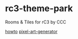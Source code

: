 # rc3-theme-park
Rooms &amp; Tiles for rC3 by CCC

[howto](https://howto.rc3.world/maps.html#howto-rc3-world-maps)
[pixel-art-generator](https://pixel-me.tokyo/en/)
